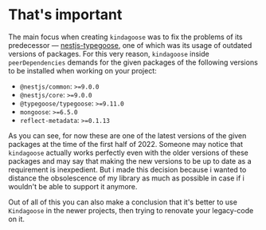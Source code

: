 # That's important

The main focus when creating `kindagoose` was to fix the problems of its predecessor
— [nestjs-typegoose](https://github.com/kpfromer/nestjs-typegoose), one of which was its usage of outdated versions of
packages. For this very reason, `kindagoose` inside `peerDependencies` demands for the given packages of the following
versions to be installed when working on your project:

* `@nestjs/common`: `>=9.0.0`
* `@nestjs/core`: `>=9.0.0`
* `@typegoose/typegoose`: `>=9.11.0`
* `mongoose`: `>=6.5.0`
* `reflect-metadata`: `>=0.1.13`

As you can see, for now these are one of the latest versions of the given packages at the time of the first half of
2022. Someone may notice that `kindagoose` actually works perfectly even with the older versions of these packages and
may say that making the new versions to be up to date as a requirement is inexpedient. But i made this decision because
i wanted to distance the obsolescence of my library as much as possible in case if i wouldn't be able to support it
anymore.

Out of all of this you can also make a conclusion that it's better to use `Kindagoose` in the newer projects, then
trying to renovate your legacy-code on it.
